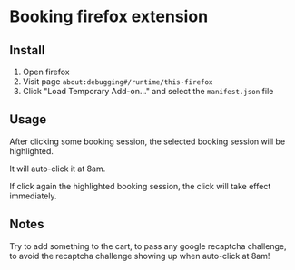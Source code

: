 # Booking firefox extension

## Install

1. Open firefox
2. Visit page `about:debugging#/runtime/this-firefox`
3. Click "Load Temporary Add-on..." and select the `manifest.json` file

## Usage

After clicking some booking session, the selected booking session will be highlighted.

It will auto-click it at 8am.

If click again the highlighted booking session, the click will take effect immediately.

## Notes

Try to add something to the cart, to pass any google recaptcha challenge, to avoid the recaptcha challenge showing up when auto-click at 8am!

